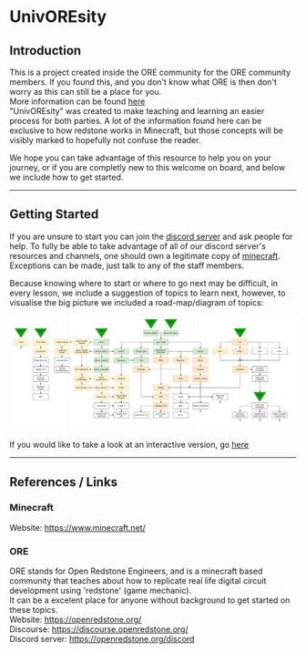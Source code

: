 # UnivOREsity

## Introduction

This is a project created inside the ORE community for the ORE community members. 
If you found this, and you don't know what ORE is then don't worry as this can still be a place for you.  
More information can be found [here](README.md#ORE)  
"UnivOREsity" was created to make teaching and learning an easier process for both parties.
A lot of the information found here can be exclusive to how redstone works in Minecraft, but those concepts will be visibly marked to hopefully not confuse the reader.

We hope you can take advantage of this resource to help you on your journey, or if you are completly new to this welcome on board, and below we include how to get started.

---

## Getting Started

If you are unsure to start you can join the [discord server](https://openredstone.org/discord) and ask people for help. To fully be able to take advantage of all of our discord server's resources and channels, one should own a legitimate copy of [minecraft](README.md#minecraft).
Exceptions can be made, just talk to any of the staff members.

Because knowing where to start or where to go next may be difficult, in every lesson, we include a suggestion of topics to learn next, however, to visualise the big picture we included a road-map/diagram of topics: 

![Lesson Diagram](Images/LessonDiagram.png)

If you would like to take a look at an interactive version, go [here](https://viewer.diagrams.net/?tags=%7B%7D&highlight=0000FF&edit=_blank&layers=1&nav=1&title=Lesson%20Diagram.drawio#R%3Cmxfile%20pages%3D%226%22%3E%3Cdiagram%20id%3D%22IwssSK_p9D22S77ubPVE%22%20name%3D%22Knowledge%20Map%22%3E7T1bd6JMtr8ma808mMX98mg06XTu3X6ZJOflLBRUEgSD2DH966cQUKBKJFrWLszkoVsLxWLfa19P5M5k8SO0puPbwHa8E0mwFydy90SSJFER0H%2FxymeyoktasjAKXTtZEtYLPfevkyyK2erctZ1ZupYsRUHgRe60uDgIfN8ZRIU1KwyDj%2BLHhoFnFxam1sjBFnoDy8NXn1w7GierhqSv1y8ddzTOflnUzOTKxMo%2BnD7JbGzZwUduST4%2FkTthEETJq8mi43gx8IpwudhwdbWx0PGjOl9w7aunYPj58N7VtenLz9v50%2Bu4pWebiz6zJ3ZsBID0bRBG42AU%2BJZ3vl49C4O5bzvxbQX0bv2ZmyCYokURLb46UfSZYtOaRwFaGkcTL72Kdhx%2BPsffP1Wzty%2Fp7ZZvuovCu8%2F03TDwo%2FSmIoLfGQ6CFCqzYB4O0uf5xwh%2FRR3xbvzUP29dj66vbq6uW2pKSlY4cqKKz6XEGsMk9wMpgH84wcRB%2B0MfCB3Pitw%2FRaKxUtobrT63Rg96kWKIjC0%2FuNH%2B78MXp4Yl%2FHp%2Ffn2%2FsS5bogmCrYUbPWf4QK9f1ohD79aoit985vH2nEf3SxHdGzBMFaNkGOpQKK3a9h%2FLm6e%2FdOb6VnrjPKKLaPwYu5HTm1pLkHwg0VtE2dD1vE7gBeHyu7KtOoatoPVZFAZvTu6KIfVlTasC%2FB8njJxFJaSyq5kwSUW9aKTvP9aCUxTStXFOaGY6gjpwRUmGZBhxF4YRvsYw9ESiVlMkiplCY89BRBWmGd9ThdXFF5i8u1o8XLeClu2137rz%2F%2FzWx39NuSWKkBz5FRVGFTNEWJhcaSJtoyYSLNt2Izfwj0AprZQNC6VEllcwRhy4vNLr6he%2BDDR9M1v4zsg6EraQBXBbTcQAjcE1Cl3LHy0ZYgtQwyBKUCN3TQEHsiC04ycmAFkQVF3ICD%2B3Plz%2B0QG%2BKqoF4BNEkkYAvXE4MxkDfQ%2BxaYTD31lERTgX4ecHvlMCdrpkee4oRsYAQc1B62cxtNyB5bXTCxPXtjcitshPB8CAWg8D8qEwYIK4YfKyXdlLtotyTeEu8yXcxUzZ8G%2BOlpG1q0JngOQDnBDTrz4ELtr1io1lrcjGklBi0GSr6bdKtLLaxj6CE9Qht5t%2FAcr%2Bqy8jFCgZ4anDi8HThfZ7%2BOC0Pj7vdOdHu4WbIRyb6yy4W1AZ4edx5oT3%2Fdc4rCMJntV3vOSrN8HIHaClH1bkzJK7eq7%2Flly0rcg6kdvLuI50gTArdRbGpeno73%2Bm1%2FLotW9%2BPD5dj5OvVXO3nHuslFKIRr7IqZGvauwcsuhtDl1fiUApTeIviuKQcB4mA0iGEodEp5UGii5m4SQSeojwkPgyaCvcFbN5PwqtwbF4LDRoj4VkYLDGecO323EWAno38KzZDOmtkp8iD%2Fe8dKHigt5KlSlwW2IBti2R4A5SCbDN1va04yVNOjUkc%2F1X2A06ip8K%2BT%2BteP8EGJiR%2F9Vf0c1TM%2F%2BnFH9lw1Fi%2FStr2BW%2FGAyHM6fwHUQR1mfuE9P4DrMq8MjFrRqFTA%2F0Irkj3bON3JhIDbwyz44sNYxnVsHTTcYzuutgXM9sfrb%2B0V%2Fuf16%2FXpvzy3dfDp7eT7abzQksGmw2GxK7kFEds5kMZTxxhLLyYX8Erc1FSl0vIh%2FqzdCQapHW%2Bqu4GyTNqai3Lb9iMlNv1DSQAHI0pOcVl2uHPJlphZrCBT9FnPuDwHZCpDfQVjVrEgvq5F%2F01oujQv0QvRrFr7pO9tnGnTLKLhOm6QJkXHB8yqhN4GqzBLYmlqiAkojG7su1UD7Txo83v17mo4ve%2B9%2BxfvHr7jZqNcpbt0ugZA9uMOuKe%2BoevZ2OlWVqzGo1DnqszICUd1AFgedYfrxzb%2BT0Q6uBekMxi5HIVQgUTG8ouA7veMHgja5WHg4dbTAgQdfWzb5AKV2jfCKDz1ZSONbKSl2trNRNQOVDKxtlD3AZu7VPSptcyXzo3Upc5dkZ0U9E28wGYmhwZ35GowAM3VD2U8rJNruynyJxxX7EIKxCoAaGzvCVzfqSu7I9T2zPGsm69LkvYQlFelAPl8VFrgiEwS1z92qGz%2B0lktQRX1c0X1iqoWtXYnRxfnXZU1%2FnnUu9BZOiuWM9Hl30mC9jM3CFu6vH8WXv%2BfpV8y6n9DMOdjo9lqV45jmjdXokkgJsqR%2B7WmYCKWzIXza%2BBTFUQilnsj2EwSi0JmgxNY4xemmebaywdCUQjR8RNucLrklE3RQ9kVVGbE3GwF0%2Fv%2B9vG8gK5WgMvN%2FHkHDQtpsIWs0ElDJk0MoYaHGxA%2BRSy9BOUSHzcajXFexQTyXShd23XLzIoYtNFBp1EKRYvZfR3FbyzviAE0UnyqD9XfZxywBktNfGsihTt2fqRSAxl%2BIGKfHV40lZGslMEmizh8nbCs7InTXUZ1%2B2GJgaY8TKPLUpzA9QzSfU7XAnStRdCPvJdIHUEi36cGcOWkxL%2FygyD6P8ALnIPPBtaEA0J8XyuczQrqHNOCNwkZQ7kORQxvApIEV7nwfZhdZsCbk2%2BoAoTRdL8GXXs9TLjjUYO9nd0PaSGybXKtimTip%2BXXNzd42igidbiqQzJ%2FuUYwB9IdU2DiXq5flko01WN9gbe4cFN5XGZHwzmy6z0XbnwradpD%2Bv2DC5Y54NKytvuq%2Bfyv3k%2Bkn%2BOZ6qg0%2Fx7e%2F9efK1LdQr5MC5b%2BlNiSZB1KYssFObO1ewGzA5sQztUIpqO5Me28vewbQ28awB42hgHoQm4qcZ54Zs5%2FkuZmnFOxJNzTsylGUf%2FHm7Ubn%2F%2B%2FBA%2FaMFX4G%2F1c5zPNC%2BeWwg8ZfPy0yJnxzjBWnRt5%2BW%2F5rWoNnqi%2BB9IjfD5Yt%2FCFXVXWSeezG6aDIRG48txkQss6yJmYUgp%2Bt96JigCcgpk5zRMa4Hbm%2F31AMUCLLs8NFYSnUy3o7PpqmSs9vpGKzZWNW280UvD3TNGZhEJqaeTiJkJRhzhqUDojJVj1%2FLpHLb%2BVzX2%2FMmJp6VWUFhOSWIHAkDsUrgWUGqywqZGckJL8Am%2FXDbdHlPHB%2Bm2OurmTqiVG7AItBN1SE%2FfKOsQADqyPqcs5cA2u2VoovK4uX1OXwwDN%2BYzgWOj5G1wUx8LrBTZOW2czbHz167gSaHKBhFocJ0MiFZ4oAODoCIGc7iiTJZ8n46FWZ3liJVyJEBzZcdr8LkLMJrGkJvpErEcoKvbN%2F5HN6fvc4xCEH4FEQV2OzaLzyyizDdnYGyM1jTGCjbd46B7ugz0FDawEBaX1MphSRNlTv%2BaUz1y67VLvQUkFzXYOCNf%2FAi987e%2FENDnUjlXpbg7KDA5mjtSdqM1QkhIMSotH03v5BYimWrLPxCmghKUSzyN%2FajjtqN2BkJS8IM689o2Y2assEBYrEzzd8g4xvPscQ5xPPc6czZDlRrNl1mWneH7iJGxFkxP702OdeHqG7qp6XRu%2BuVfME9DlL1QBDVQHyZ8A4BUpNS8gfB0owr953PsJzNnEnf%2B8Qb4f8rveSE%2F%2BbPYIPPBoNpK8Rb%2FW4l1efZYzY1w%2B71n79DQ3ddbai93f94XyUwHboaCwvMqeVh2PS6NFZCJMd4l4hG0cqN88eJv%2F6vTjCZuojZZhxyG3wXL0K7tCbpblGUyspbFoGVt%2F5NlbdWu4iLL2eKARp12y1zBOoMWB%2FHYLkBxHmsMC1Cd5haSBc1RFhwlsyLHx5Xs2m77h93RnswLZu4QHkwLXxCo3H8%2FTortc1WkWWAle0Rt5NVRfxPLdHEMV9Jqzpufffe5wgA8Q6CIDoCwQdf1KB%2F0%2BwaXa7JFBp1b8F%2BigrUWGuY4KuLY7jGGUQbFGZ6A1N7nIQaIiz4Mjt0vOHyyh6%2FnXuRO%2FXcAdrHcVjlLP1vRG830Agh5q5rvW6tqcKZhUYoNr3%2F3f1ZlWtTo48WBVoud4JhWjZNVtzAiRFghhYhLMOZU6xy3%2Fl%2BAKmEr5yRUqdPHIR0L3MEfHQl64z%2B7TiibmI%2Fb%2BdxPLE%2F9kHa1EcGgbADvAsSuF8eFDtkgN%2BuIPiqS8r2TXJP%2FV66p4TzxSF66cEwCLyrygA9FzfL9WHULVOGYyriAQeoyJP5iY%2BEHzJAvjgcSSwwbZZwtGcmk1Sar6eLxZFHUvGGWwcVpbdtlTv8m8X7HG42sYHXaffG7jDe24mkWZNYACf%2FopW2bVfIbzbn2bJvhoM2YBgEb28ufu2n6CgACuuXBp6yCevNpV0aQ3zEw0xU3Z5Qqdccg76D2Kh6znwiszcKQjcaT2Yk0VFObo4bY6LP9aJwPojmoVM104iRXCknXcLzC0zX2N2Jn%2F7obzL1lwcGrzDFauY7LvHPQssfxPnED6Fju4P94x4UKLo8C5gDTdmo3KI9GIEQ0yN%2FECyoR1bQsDXhO50rucOpzqioQi3rK9E8VXXDVHRZM5Ty%2FQ4tEvFw8IM7dTzXR5QhCcfReJUDAYqf1u7nMU0EQ%2FTPfbj0QJdtrb2BfwhQghtXktQw44pQ80h%2BMLBYCTFtpYmjD5jpFAJOiUAECwhXbpuU%2B9MJYrzh5z1n4E4sj7ISYOH9L03%2FZdr9j1z42qjo2O7MQRoqSE4F4stxn%2B07HxwO5n0vjoZ1rf7yReO4oGXyxgaZi%2Fzo2aDuFBGwzF1ytKZRXZEZoEcGq6cjb6dR1Q4s8ANWbVy5780dC24sfzS3RpWuczaHO9x1Dn5Qlhtz6tidtA%2FUdX97%2BzRdNE%2FN3J9RvOOBXU2EpoYXc3%2Fpco8PGOWTx0MYjEJrMnH9UQWjMIoxlZtywbtBgOaXsGUU6qp3A6PIJleMgvtkV4PL70MXgXHpm%2BWKQWSFNwZRgKsVCmYSneHNlelVHFfeVO47rw68AP1wTM5CylxlpXA%2FdcJlcRoHeQebgtlwFI87MLZD9NF39yxDpwBLrNYJHJYazDG4Ed5vpW6tn8qXxFHwWj8dve05o4lDYo2uO5t61ud%2B3MGF149pm24yP8GYq8x5IyP5rbyh8eW2UHHd0RlbcelHHJlGPAKvJMpEzXQ6PBlo38QXp0p1BT5Yp5HKfReSWxZLJ9yDF0RRI8v%2BWlLJqwMf0lFhEsTZ8wGhBR%2F5g3xFNlW8B9%2BN6y%2FjmqH10chacIwL4E0c9ZsENtXa5j9fkU0VN%2F97Y2uasQEPbjSMquFtHA2mWxd7qq7rRtPApp9U7jtP1e5kusxa%2BcFBAilO0vC%2BHTwQ1Qn8WRDDrOwD%2BMdZxG733w4CWlgtIoBOQeDgzPygxy4htLqJvBpfWZ8anvUZ%2FyMgiEqC1CVGXuNoUxDCO9kx6QHf0Q2o%2FX8jPMMZ5W%2BvteHL%2B5XtOz%2Fwdy3xhaWZCJ%2BugzMD%2BMmf0OCYS6ODaeuXyuqyPInNfT8hMMtH%2F9z3wMWtUgIb0zic%2BTI2A1e4u3ocX%2Faer18173Ka9WjgsNiHuF2JtljbkLAibGoOST9Fpeo5C%2FJyMA%2BTYQ7YQLReZA3e4MczlWc5MxUKxDleeKIPBqQodC1%2FtKTrLRAKgyjp2yt3TQH3ywlCW14WWGJ%2BOUFQ9eWVuHlT0ZOH%2FujAXizXIRAcGxoB9MahQI%2BLY0SlIR7liuIDYAHORfj5ge%2BUgJ0uWZ47ipExiBO20PpZDC13YHnt9MLEte2NiC0yxyEwINbDQHniGzUM4CWxx0r8rXKeNTj1E1yhx039OAqgyZ%2FQjORY6V8UBc7oX8QNmCNnABwH4Azwjawf7DxKcGOxZYDvZ%2F9gOJDZMQC5wwIGbI795js1diU%2Bdsrl%2FM5Nqdp1vnVCpxs%2F7ry%2F7JDczIEppaoNpsGkquGVGJgbPCqyBGOmTlsijBtV4U1P7hD6FfM1P7Vq1xhDNH5WU5ktWAb2yOoYNz%2B%2FY2Cvqo%2FRVt6RuOIdPKpXu91R3DLbPQ7OYpoZqd1eKbqoLF5en8MHw%2FCN6VxowTY%2BEgssQqcSk%2FiYIs4kxNbt6mHq%2F9thGBcrrT4wjYM%2Fs9ydt1U9y6kIXqM6ueWukaMqIOV48j83P5%2F24zIKPIMVMDPlmjNt%2FHjz62U%2Buui9%2Fx3rF7%2FubiMCpDAoHYl7RFPUoi3AzjlChPy3cw6WEaCy84wQEQBSV1VL8BO3y6hNhVYOYZQZYEPQ%2F6uKAfsdZS%2B98DhzwlX%2FCs%2FqO15y2x%2FWJE5SvnUGY8t3B2l%2Blef6b8l1Ox41ILenFoKqdIHoReo8Bv8%2FXNz17lpXf%2FXXt2Bwdq7dJV%2BrJCc596wp%2BVEqdrFVx7AVktw0pL6sUTLoNKnInuIBz0robQ5hZJ69sFRD167E6OL86rKnvs47lzqMV6EWzxK3exgbjDAgSNxgV9DP1Kl6zrwuc5DV0MSOri1Z2yAAWdhoROjilsKx2mitsoHMMoZLhD3uKj5yKw1HAcMQLhEFNVJ40F3c6awG9Vuz6VLjdIfuIobaWVEv1%2FYDf2HOiqafluxedbWSA6mKQ1TdRa%2BG8UjNnHBHIBjfBnZsD53%2FFw%3D%3D%3C%2Fdiagram%3E%3Cdiagram%20id%3D%22Djy4OmKW3Ihp5cy1kzOE%22%20name%3D%22Adders%22%3E7VpNc5swEP01ProDyGB8dMhH06SH1tNJfFRABjWyxAjZhvz6SiAMlDhxpklQJ%2FGMx%2BzTgtB7q9UKPALBOr%2FgME2%2BswiRkWNF%2BQicjhzHtlxL%2FiikqBDXtysg5jjSTg2wwA%2BoPlOjGxyhrOMoGCMCp10wZJSiUHQwyDnbdd1WjHR7TWGMesAihKSP3uBIJBXqO9MG%2F4pwnNQ9296salnD2lmPJEtgxHYtCJyNQMAZE9XROg8QUeTVvFTnnR9o3d8YR1Qcc8Li5o7%2FchHdsR%2Fnm%2BU3TNLielzTnImiHjGKJAHaZFwkLGYUkrMGPeFsQyOkLmtJq%2FG5ZiyVoC3B30iIQqsJN4JJKBFrolvlHfPiVp3%2Fxa3Npb5caZzmHavQVn%2FImoWMbXiInhqnDh3IYySe8PMqP8VBqwNN6AViayTvRzpwRKDA226QQB1r8d6vkUMeaEVeoo79qU7bzzFLHTCIOjkWt63jZSOUtBpplFG0dTJSUdswSd1PSf9Z0olZklbX3UKy0T39xGkqhZM1gywQ1I3AKEK8J3xX1l2CBVqksKRoJ2udroQHad0iLlD%2BJA%2B6FXh6LdaVkj3R9q6pO2xLY0mr5qj9Xp262ZCToZkAy1aLKZPBOXIyAKPmgvNBqr1j1bF9s%2BTppapAZyjC2L3qMUEwGjkekYM6uZMpy4vV0dzI%2FOV4Q%2Bcv8ByfSI6u2CWII%2BPYA87Q7PkfI1dMjswVrlGpYtIL7WsYUcTH5zgLE5UNzEwS%2B3Ctw9wfOszdHpNXLI7ReCEYRf8LjZPBa0XvYK7N4NZcHsFfa5Y1NI%2F1hrhF5CXNBJRD3G9YzORyMjOOy%2BnHWMLsY9cw27DHm%2F1VrE4aAaRh%2BSbBjNj2HONiu59wgcChqmqDYG4eYYNvBuxhnma8fzLwj0wGhj2m83vxfKIGP77a0NiYPNArX99zl5blIEXp%2Fe0MUsu%2BTC8ffL585PFmjyTBMaRxGc%2FPMMSZkFIzKs2ZInSFCQkYYby8ELCsufxKPBOc3aNOizstW1aMiha%2BKj%2BvtEP2u9w%2FklG8R5j334r5fqG2kHNO9OlHuejS3KWPqn1Gl2sNQYJjpUUoSZPBD04UWTiEZK4b1jiKDuranRtvIMD0OAHAywWQZvNevGxr%2FbsAnP0B%3C%2Fdiagram%3E%3Cdiagram%20id%3D%22x8H9e7qvpK3gjb9wUWKh%22%20name%3D%22Logic%20Gates%22%3E7V1bd5u4Fv41eYwXEhKXxyS9TE%2Bn056TzrSdNxoTm5YYDyZNMr%2F%2BgI1s0JaNjNHFcbxWV4MA2ez97av2Fmfu1d3j2zyaTz9k4zg9w8748cx9dYYxcqhT%2FleNPK1GaIBWA5M8GdcXbQauk39jdmc9ep%2BM40XrwiLL0iKZtwdvstksvilaY1GeZw%2Fty26ztP2t82gSg4HrmyiFo1%2BScTFdjQbY34z%2FFieTKftm5IWrM3cRu7h%2BksU0GmcPjSH39Zl7lWdZsfrr7vEqTiviMbqs7nuz5ez6h%2BXxrJC54e3HPEuvPnzBr%2F%2Fz91%2FuX%2F%2B8f3%2F57hzV0yyKJ%2FbE8bgkQH2Y5cU0m2SzKH29Gb3Ms%2FvZOK6mdcqjzTW%2FZ9m8HETl4I%2B4KJ5qbkb3RVYOTYu7tD4bPybF1%2Br2Ea2PvjXOvHqsZ14ePLGDWZE%2FNW6qDr81z21uWx6x%2ByCZ2CNn9%2FlNvIs2NdyifBIXO66jq%2BsqujW%2BoGbC2zi7i8vfU16Qx2lUJL%2FawIpqfE7W121YWP5Rc3Efjq7m%2FRWl9%2FU3%2FZ5NkptKlKKilCSe3W1mPkyTIr6eR0vCPJQi3WbcVmL%2BivMiftz5%2BPVZ16vl4YkJen38sBGv9di0IVrEUUUx%2F0UGttGGSMpAYJUMECADF3%2B8sg75a8tgDvn4BfkdWr0T%2BcQq5CPXKEcb%2FNxw99g46tnFUWKSo%2BhZcNS3iqMUWKc%2FPn62zjohz7h1oi%2FWqUNHdSI%2FtAr52IguU09lNqElZPaAgvn4P%2BP6BbvWeb%2Fei37psJidyGdpOkuQ7wPkf7UA%2BiS0DfoBdEGsjJAD04QKBb6aeUABXWqcTkwPNCXPBkoB0TNOKWw2Qrfa6qxXeDodLmyV2VnjcoP%2Bd3fz9Mk4%2FNfQtsbyMM41NWpiJ610qoo4%2FPP2%2FPL9L%2FR3%2BPHH9Ev8xru%2BECzlACIVeRLNJksd0UGhPCtKSchm5WFYEfQ2SdOrLM3y5USu41yU%2F8rxRZFnP%2BPWGeovz9xms6Ixfrv8DGT4A472kPSegPKBKspDkF6XOqmA5I8fizaZ2%2BSbZbOYo3U9FKXJpOLFTUm0uBy%2FrIiV3ETpRX3iLhmPt%2FK1LRsKGODKMcAdgAFPP%2F0P%2BMfnL6%2Fp5293f5673vTr07lRI7lX0rM8%2BBTnSfnYFRvlDaDwsQfPI9S3fsqS8qds%2FEfOzyasaIFNsTLA9V0cK9c%2Foz93oWJbRh9edFeBe%2FZ9MV9TsYGAxTSar7ivxx7wRMKhNqUkpFp4mjIxuKsnlgk%2BUiBeMKI4JAj5HvEdGnhaRQRaICgfjmBIEHMxuXnUJDguT0nTggPLAaAkzcYXVbXYxkC3XCcpa9uJ0MbzU8Hzs7EDgYwwR%2F6AU%2B4riQPIhRPxCpCfSLEIwDT2SbGNDMU2fiLFbIM52OfMNj5lSYLSbAT9OEec7rkUMw8mhk%2BKeWRA5gnmUu1WO5BZx%2BMhLqoIm0PWVgB1R1KDVyTKhVKU92JU8xzGUsKlHMPBEyVyCQVlPiArjNvboRatYpj2qM1T87Rdas%2FhCNvXNwMTqdYWsPbslPhGvYH4BiZSzbfTioV4v4yG4Yj64ebTj4u8i9YxrWqennagRKkanu6eVjVPZeKnNE3mi7jbcYgW81VH423yWLF5kMoRXiP6tUVoLXJCECBVnsS6O%2FIlZlFQRiqX6tYdswjKJeySEkJtkxIBgY5HSg6QCFePRGCO4V4QNhd%2FNC%2F9nHZw5TuDOAa8y94xrWqennbg5XlKeNoxrWqeSgRlujNFiNA2hRhDTWWKcK%2B8m6hqXzspeZtgmpTuUTsBw7rK7uAtnXKOgR8adAxckSydjhEJkBIj0jGtap6euLPnq3H2dk%2BrmqcSzp5px8AXtHfrtWYi70lmQU7YV2TaOTBPTplsstHMI%2BItqeGciivq7fsshUGOrvJNGAqQF%2FiGkUfwaVkwDsehE448ergFo3tNq9iCEaNbb%2BwTamyFS2cIQQzlFkPkjByXkAD7NPCw4%2BvlrEwMYZOdCB3DdoIiSCA7ZWHY3DvFeuSDciu4gVPKR%2BPDTahYPthTN72Cdx8%2B%2Ff4NgEBzRR2%2F0G3c46SnlY3g6xcCvBOmfesXOqZVjf6jsfvqU4x08L2z5PSfFxpFAAzLrVR%2FxrPx9LTLt3ykRP11TKsa%2FMO2v2w2UGEHDc3WZwOV5r4o4pY5WZ1lBjSePwho%2BM0KPN%2FRCxOYOYIwMVq%2FxNM9MBxDebZTjO%2Bw8DzDFGOQPlpV5Ftnv0Sqh5mdQIli8jUXVjKaH42Y%2BRoLK68c%2F%2Fp88tt%2FP795%2BPTp8eubyZdfl2wnkuOMd7YypBnbCB9bU2rHdcIWu5FDWuUTzJAOLx67nvoY99TAgJJIX%2FwjJKaRHZr6I37w1zRsCeY5NmFWC6AJ4rCaBPZXPJtNy3Cb2KFgwz5Vm5YJiW8kedY76SW2h5rkJDAsJzDLBT2BZyMn1DI5gZkz6KY%2BG%2BIHlhE%2FMKGkRC8I2r358AEqzNGjwhAKR8j1QxfVq%2FmGVVp4XA6ZNjYRw3wRbI0Ofedno%2B5KqbBL35l9w6m5EJ%2B92097jI98YjDGZ4%2F9LIJ85ML0mNYgX7hrkgFpAonu%2FnIheKfTUUZCnRM5fNJ0SxZ7MMmT6WTpnXxOo%2B9xehnd%2FJws0bTDLi63rK8%2BA%2Fnv3ohyhPV8IJUUCiXdjoTDZFKmlViHTLIVpRHy2%2B8HGeGuZaXlEW%2FrhpRyhv1uMdfUSAjcUFnxhPXEVb8aZyeonM4oyRs9NS6bVxcs9vjRqC4P2uB3NeWwikRms6veikShqkAE6gpsVlco7QrSS0rECk4NkVKmNkir2t3rpUxDKlfBywHFJNNUQcnHnMPq1vBQ3Tq4o6W0mEalUCMo1KFRocYwN%2FOxjA3TKhezmEezFlG9f%2B6z6kT1HqTzxVJAL8oLkDN%2FXNKHnS%2F%2FmtT%2Frya6%2F86GHDZW%2FtrGcHN0%2Ba1s%2BLlmiXDIS6xkpKssTbR%2BhgOQEIzc6rMFDuiFy6J3iuvlct%2FskA095x4QmgAqT63pIeHmPrwl6lOkCENKv19IaTwNiwNJZ4mRzpJ6Sc%2FjZZd1ju7rU%2Fkgq8nPNFC06vErcMgLdv4yeEP9y5SGtwNv7zcUxIfP5xwgNLIRhvVC4%2BDeLxSBciOYTJXoOHVhrrzoODpE5zTbE8W08CShfyCmfeDEYTn1PRjTlaYDB%2FDLfL7oE7FckamqdixK%2Bx3JIigFqsj0IigWZf6OlZoIQ2zqpaZM9kqx%2B2ORq4Nk16Pt8nQQRXCpIxzxE0nnXR2p6RRbGhdmA22CZr8Q%2BABokqOEZgih5IUjPoUsvy8XWBGopvP11hC6Mo19J6Q0pVeg7IKmQGsiSntjU1wJoB2b2Gpsatea4ZFiE0Nshv2xiQLRSqp2bBrpUhQF%2BusOiDWUVfZAENnm%2B0PbHfmVd6w5OSDYPvtlAVfD0h4B1aZOrc5MLe25RnKDFoi6pm1MAce1izrMA76s0B%2F8ojPrxHjYbdUO9SZJ0PYmUdDLnRw29c%2Bse3dgLlvcrMfFpKWLSTY7WoOKaMqBStbXpIEPZtKeO4JJ4oG1Ez497YSt004weT0wl92T47ILyppMc5nI5IFNdL31Lf7eyqVOC2IykGztyIaltHn3vI7LzaS4K47IZG5tLNamsFjbIf4IrsVqLNeWetXIsxDMTh%2FQlV03tD4%2B7J5JVmb3rXqCX9Su%2F9v7BjVVT2pf2aFQhRBB76zZfg9CTOgLC5JEmorFQD5BVgnsLbogceF1iG7HDYpE15ZebQs8SdshKAEZVXYIfFGXHeq4QRGYj7Uvm1DYd8gexpAd8k%2FUDmnqCAaZI2V2CKSouuxQxw2KRNeW5nUL7JDtEJSAjCo7BL6oyw513KAIzMfa%2F04wtEOBUTtEzVe8Co2SRfVcLPo%2BvsU2PPIwJ55VQZeU6hCssfGiLrkvxlBST2USqXZBVXdZLJHuJQisgiqBJduIOqBWcA%2BojujWV70sp%2BYVqmrs4qPDrnY1K1s2axt2AwLrXHvXMeCdwN2U1OrCrSjzvFqenp%2BJlrrTZBafMyovayurxjh6tqu68nsuqKKcb1%2F3zpNoNtm6PN107fh17gFcOAp2xPMDwZoYFgAOq1qupko33hyCaKAt3rDXK8rKvsC6HWKGxmFte983gLVDjG72KHwj7QusW4rHhd3PekEtk4izCtSIUFVFH%2BVhnlUo2%2Fgs5TNOP2TjuLri%2Fw%3D%3D%3C%2Fdiagram%3E%3Cdiagram%20id%3D%22xXaT7YOIKjK9uHqn3oWq%22%20name%3D%22Latches%22%3E7Vzdcps8EH0aX34eEAjMZf7aTNw2aZ1JmqsOiRWbBiMXSG336T8BwoAkMHbET9x6JhO0CIHOrnZXB4mBdrZYf%2FTt5fwzniJ3AJTpeqCdDwBQFaiQf5Fkk0jgSE0EM9%2BZ0kqZYOL8QemVVPrqTFFQqBhi7IbOsih8wp6HnsKCzPZ9vCpWe8Zu8a5Le4Y4weTJdnnpvTMN54l0BMxMfomc2Ty9s2pYyZmFnVamPQnm9hSvciLtYqCd%2BRiHydFifYbcCLwUl%2BS6DyVntw%2FmIy%2Bsc4E%2Bu%2Ft6Mg5X3x7X5tq7fPz54F79R7sRhJu0w2hK%2Bk%2BL2A%2FneIY9273IpKc%2BfvWmKGpVIaWszieMl0SoEuFPFIYbqkz7NcRENA8XLj1LHtjffI%2BuH8K0%2BECbiwvn60JpQ0t8jykIAX71n1BFN1PLsf0ZCivqwaRehEHuBhTPjwgvEHkeUsFHrh06v4s2YlNTm23rZdogB1Qheyhn1Ily1k74PXf8kOmJlDLNRIVNXk29VKjRK4VaXSo0U%2BJD7oxYoc0rRu%2BVYmi7v233ld7pkx0%2BzUngAYZLunH66JOjWXT0wXWWUSBxMYlArDqLylrNnRBNlnYM2IrEx6JiSkH%2BjfwQrSthoWc1gwaXTRo1aXmVxaqtbJ6LU7rSEJI6hyT5U9wIzf6hZXSNFuTQuo1ta2tinWMGtL5hZnCYfZuQ8pfrb70xNN3qEDR1ufiuLs4mN6%2Fj%2BfLKuPDC8YvAwXEghb5je7M45uxAyMch8cnYI0UrAvTZcd0z7GI%2FbkhTlBPyR%2BRB6OMXVDgDzfjMM%2FbCnPw5%2Fkka5KMi9oCH3hAgP2oKecAhPyHBMeThR%2BuwCHMRPg97iMGaimzXmUW6eCKgISI%2FjcByyBTmhJ5YONNpqV6LY6MBBWj1FKBJUICDxi76cX2LvLE3u3NWN%2Bvbe6HpG%2FYi6rv3GCzjTisCUexQGCWROdwyOlxH%2BLfgSFQmYmktWrMQTN6aOYyQNz2JJt6ZgRZcR97aDplrlKKaT003P2AArpbgozL%2B%2FOwF6%2FvriZo%2B%2B86UM4ctFGCbympnpvQON9ghT5yplgmsmmkNoWllv2KDSe9oG%2FlZPtusuVezSZ7ONRvbxhaSw82Fz294c3FJthPUiDp2sEwInmdnHVmQlOwGMGhBKAjUvA2oTY0vPrl5P85qOzJSMPWOnZUp1Vkd7ni0XjseHTD413U1gA1O1iGuhsBvb3LVllGFoPzx2SGrA1j9lGx9pUCTkoPkCaT6vU6Jnr2YO1K4Qb5DOhyljudJ2k7yU2ZU5Bg%2B1SxyfEOwLZfQfHGJvUut4SRO6KhC8xxTVeYnj2OqGcnZWZwky9%2B2m95npFRaPldfqa7P9WPf%2BnoLI0sV%2BPDmh9bbjbVpI9RMZajkfqrQVNrK%2B9Je9zbx01Q2Te448VN54rSRZKUnSQhgfZNBzBdIykOgNRw1lHywLs%2BQ6%2FKE6SNPYHzlTON42CNWmQY%2FMJuij6pYgzx%2Fd7zos9Rd1%2BBrHPj8NPdYwdfTWNMV%2BKKI9F64CGiYRUtWraFl1MJTBh0hxLMOGXY8ER6WzFb2Du%2FQZFQZMZpaC4ymUIkigq5Pia0BGLSgLjL8pnJbIWYiHu69OBIDMnhq3TuSkVRH0thLGARejOvg8%2Fjq7vLX%2Bcvpp7tflz9qr%2Ftpx0kZLDnIUjd1nZTBxhvrECe173TEYHysrlVzoVx9yVyo0Fr%2FcaFyuFDx3FCw3q4qmWuahoJaubuUbPymzucF9FZl9s9eAqydl7AdOuCSHAbN8gTpQvP%2BUaOVttu0TZqmWUWNmrUtVJqiaqzG6jSJNFV2aHWfRKbE%2F18yfTJY7waJmeZfrjIme3CiEpGleq5ds5lMhfWJsCWfyDNIR0yemqxyDeG4bYpFEib8vK%2F7cn1ba%2F7Haqn2%2BlQJSLL8kYiM0ytGv3QY%2Fy7vJ488YvWo6UNTzbzdqJnclH3%2BXRMzyM5Di%2FXf7BurpuK9zUIMhdWdaBU9b4MyUhAhYDyBe368sURnFpJul4l1FUh45nU6KNvwwWuhPro%2BCpw%2F9mPcVIQlHeukXXg6gOdRW2QSFCTzoX0ULGNIMOwuECxbaFUpPLW7czPOsepGZTb9AFPkrtpUjognfi%2B8u6qTCYJeABTW9EAyeHchnlaNgHk8OZjK5CTw0BxMhbwq29qVIJ6S9H11GlB4xFrcmSAG7T3vowIaD2iLuxPEgP5dUzrWnRh03f7%2By%2F0EkaGdnQf8qDR2bT4QXCL5nZvYtjTelP69dDvgpZsYXWq5%2BZduVQlY4xsQ1HLvJnsPAuBvtWsbguCSXTsLBB064BLJ%2BxHEtqB3MdLebruN70eIk76yl25cLtl0xtf7jaiWIEfuOuOrs9bteBIUIPBTb9mVIEhTGtyYIHB%2FkvcmiG2EJ4CO%2BP2aJtBpi0vkxRqQuxqw76NUHiuh7JiPSBqZZfOe8ucCO2YZDY1knt26Pd6RzHyqwGhxr4X49S5PSe36Etix8uhAgQXd6II8yJSjG1LMvr%2BaDKTsK7baxf8%3D%3C%2Fdiagram%3E%3Cdiagram%20id%3D%22xT-wQ7P1CmmbEhV2-ez-%22%20name%3D%22Mux%2FDemux%22%3E7V1td5o8GP41%2FWgPbwH8aLXtuq2za9e165cdWqOyBw1DbLW%2F%2FgkKCknAVBNAnefsDAJGuO7rfg%2F0RG%2BPZpeB4w%2BvUQ96J5rSm53onRNNUxWg4P%2BikflyBNjqcmAQuL34pPXAnfsOk2%2FGo1O3ByeZE0OEvND1s4MvaDyGL2FmzAkC9JY9rY%2B87K%2F6zgBSA3cvjkePPri9cLgctTVrPf4JuoNh8suq2VweGTnJyfGdTIZOD72lhvTzE70dIBQut0azNvQi8BJclt%2B7yDm6urAAjkOeLzyN2p%2BVe9t5R69PP6b%2BzPjjvTfiWSbhPLlh2MP3H%2B%2BiIByiARo73vl69CxA03EPRrMqeG99zleEfDyo4sE%2FMAznsTCdaYjw0DAcefFRfMHB%2FDH6%2FilIdn%2FF0y12OrPM3jzeo%2B84uXw0DV5gwW0aMXOcYADDgvPM5XkRBqkfiPG8hGgE8fXgEwLoOaH7muWIE1NtsDpvLQ28EQvkA8LRKhHOzA0fU9u%2F1nLCe2vJRDvztJhqKVCrVgKNr%2FrV8abxL11PI1PmwRkMJiea6eF7OXsO8NYg2urAUeY4wYasrN%2BGbgjvfGeB2xu2xlm55mL9CoMQzgrRiY%2FqZmzK5omNjvff1pZxNTZMWUVDkQSoWQRo5XhpOoGXWTVeFoVXhmKVI2Y064aYTSFGgRQGrjMeLKzvBoQCFGIrg8Z4txkB2nc9r408FCwm0hWlhf%2Fh8UkYoP9g5giwFkf6aBymxvuLjyDttrPYazT0JgN5WxbyTQr5O2zuQxp%2BOAuzMGfhG6MxJLCOhxzPHUSyeMGgYfLrZxFYLo79WvGBkdvr5co1qxsSBKDzCUCXJQC1kuBw%2B5ggSRnEOfv4qzfIxdeyNusGIacmIYFlVBJ%2FixDC6jJ2kItCe737R0pWON%2Fwo80Q0xW%2Bo2jKMx8GLv75iOzr8Zv14CYD1ndnMEnSWAZtsjykC9IIVSOQZrkDjaETpjSd0Db7AzjutaLMc21oMi4grR%2BpwFnLRM6rNOmjkfPGiJhbS1IYAwbEydiOyrTy5qSIkymWak8pEz0RqZXkRLK1UpfFDOsfMxYhniaIGdREsplBp307MSNO0JNtngR9d6eaZs%2F3t3A68rxb%2B%2F3288Plo2O14A136aQk8ljNU9vOGgQyR%2BDmDxmXqdL4o97d9%2B3OlTMy2t15C7aMbucyqdGl6NNNSgUT3xlniGT%2BnUb1xEWe0Fh64xY%2BQVX82YIGyfGkwrCaaPqcDCnJGL7Y1HB6dPGryfChhuMmUe0wFEAFH7LicSYP6NDjwzywT%2FXok0MG9ehlrBsVy5h2FZ3zGgT3DRnRPVAJ8EGTAl9adM9EH8gK4SQE90X0qYkTpiyo2tzOAwM9hykleWC6zCyIFxJC%2Bz3kBSXObXlBEUwyL%2Bhy%2Bk68ENh525pK6YSgiEob8wHezls5lAMWQTl9W8qREynSkgEmrAyG7XnDnnmbog2b8P5u0VWn7MEVJa6DiZ0NsuBmxcIoIXZmok8X4LqHiz7VhKgafVaRK1VbYOSmBdUI3rKGlpPJXuVksmpebeNQaUKyxKiYJawMq3Ysya2AHQlLyqx0FdWSUyxpHy74Ksiiv1pRURX6dFZzwOgDozr0zSfYRSP9enDx139sffX8m8mYUeVtfetQ%2BCf1P8RR1xPBUSLRXmVBJSwOYqIkq9mayW5S5ZmcBGexlyqx8pdpimRfk5yZWItnkpTn7p8pGyYSlzIzURXcfs3hinbUXCGqIoBcEsXNFW3DRJK5Qvu%2BGlpfk7EMqlTry7EoVoBGbVIoLt25%2BuFffH7qfgGfQOe3PQTf79tW4j1qojuEnbW2XueibJhIsu7QC3YPwc7Wq45N2FmTVPFt7axpNU%2Bb6Y8s5nR%2FN%2Fp382dkXMP5g%2FPQ7fXfGhU9hbZNuwXvcFMrXeRm3javC9%2BRMzqR4pjAOAVa01BVyzQsRV4vteimsxUgZxR5zfHzxF8AqjCGure5bnhWkh8m6ySmylcnEeGHmVgKzoIEKUSqW6RmG9zCM6q0ihVZ77SV30kVy7Hy5INjpoU11sq1zrxGXwPktIBL9TGBnHnqND86YVJw%2BYRzseLAJPe6KGcECNVYXoFQOyRnUa5M3REc%2BWzUHe0wdEeXozt6Obpjqh%2FUHb0E3ZG2Tu5Da1gm0eOAxI9wsR3NLoybb7dqCBQ0%2FNv5ORx1v7FWHDDvvV7r3EXljsQ8AEhLHYtAPY6WA7H6DXA%2BaCui48AEn5W3164ne3Sde7IQWuLKdHaOruwDTY6udZ%2Fj%2FqujCfNppUNFXyeDTaM8W86MYgAdiNXkkX126iD8%2FTzs8MYk5STvEb7C%2B6xXX4lcPl9mV58Nk9jG0uqNaztlC%2BD54qetXgwt8%2FHLww10G6g1SrKFmmQB5Gtztm7Vk4zAE50qqQ9xZbK1Zu87SrsZvZLIQ1Q2tu7dk8%2FzSezdM32fuV%2B%2BT%2Be1IYJ9nyXviZXC%2B6y37ytzTQUbJq0UY7fJ1mV8JpeNY66wqLd%2F3LpMBspbYsEmSTnrHsv2iNymsCS6iFplAbRM%2BGTZxdPKJo%2BscOqDZXvpUflGviVZel34Jso8kROVXcZPcD2OOr5Rt0K%2BITZ9zoWoLmojykyTE0lMXNhyow3zIT83TMRQwKq4ZA1oq%2FXvBVtl9EHJ3oVdNREEvGnt3xu2ioUMmuUJuSgzZbQxfaZ8PXcMG8mVLXuS%2BNJAobKv3%2BCfkrefL2zuF4hTwhUgIZA87ZtEnyodxrDewkUGqcIkxFMI8TzXn%2FAANvGXfxVm8XIzQYBpJGDWKU1qwIh7JAHGKgocNaXVulGaZ7FplZRWK6Q0M5PnqXNtDRj1Zxeij6iccAVc4vDsiqGU9fjrDlWfXKDTlZs97LvuQ%2BGGCavYBb1HIev967EXgbx%2Fhta2sihq5ZlZZveZJ2rdtzXxOq2pRWvna6Kp%2B7cmvgjUvdNMm4yAKlfNekRAXI6wSA0PW73MpLddknrta4ZBqZfEXA3vrv8%2B7RL49V%2F51c%2F%2FBw%3D%3D%3C%2Fdiagram%3E%3Cdiagram%20id%3D%22Uo_fxNSN-Jz7jkocBE6N%22%20name%3D%22Game%20Mechanics%22%3EtZRtT9swEIB%2FTST2ASmNaSkfaWDdmBCairTto4mvsYfjq5wLSffr5zROEy9DgASVqtrPnd%2Becx2xtGjWlu%2FkLQrQURKLJmJXUZLM4nnsflqy78h8OetAbpXwSQPYqD%2FQj%2FS0UgLKIJEQNaldCDM0BjIKGLcW6zBtizpcdcdzmIBNxvWU%2FlCCZEeXyfnAv4DKZb%2FybHHRRQreJ%2FuTlJILrEeIXUcstYjUtYomBd3K67104z4%2FEz1uzIKh1wz4Xuq5%2FP3w%2BITV6mv666b69vP%2B1M%2FyxHXlD7zmBThyC5nkRmVllCy0m3%2F1YF0rb1sn93dXd5%2F8oWjfm7JYGQHtYrFLqqUi2Ox41kZrdzcck1Ro15u55nTz%2FU7AEjQj5A%2BzBiyA7N6l%2BChbeLH7%2Fsb4fj3U6cjkqEZnnnF%2FNfLj1IM91%2FAC3yAzmcicSCKruMnb3kuGLBInhcZ1L1qhW6V1ihrtYSIWx5fu63hJFh8hiMzPD5EtGhrx7eHzTu6Xoftkqn7xH%2FPLjzLPJuY3xC1N9UNDoeZQn0ED%2F7j2iGuVt7XInDRwfNXKUu6duPSBQgnxbF3D%2F8YHFIC9rgDs7QVw3eGNOsRGLz27%2Fgs%3D%3C%2Fdiagram%3E%3C%2Fmxfile%3E)

[//]: # (TODO add interactive embed here) 



---

## References / Links

### Minecraft

Website: https://www.minecraft.net/

### ORE 
ORE stands for Open Redstone Engineers, and is a minecraft based community that teaches about how to replicate real life digital circuit development using 'redstone' (game mechanic).  
It can be a excelent place for anyone without background to get started on these topics.  
Website: https://openredstone.org/  
Discourse: https://discourse.openredstone.org/  
Discord server: https://openredstone.org/discord  
